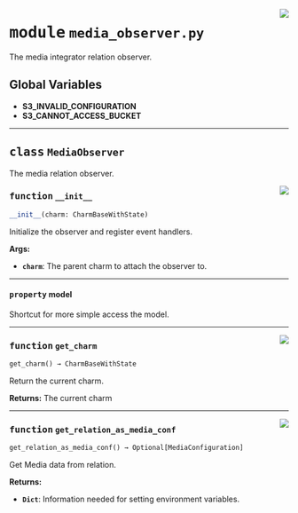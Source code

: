 <!-- markdownlint-disable -->

<a href="../src/media_observer.py#L0"><img align="right" style="float:right;" src="https://img.shields.io/badge/-source-cccccc?style=flat-square"></a>

# <kbd>module</kbd> `media_observer.py`
The media integrator relation observer. 

**Global Variables**
---------------
- **S3_INVALID_CONFIGURATION**
- **S3_CANNOT_ACCESS_BUCKET**


---

## <kbd>class</kbd> `MediaObserver`
The media relation observer. 

<a href="../src/media_observer.py#L33"><img align="right" style="float:right;" src="https://img.shields.io/badge/-source-cccccc?style=flat-square"></a>

### <kbd>function</kbd> `__init__`

```python
__init__(charm: CharmBaseWithState)
```

Initialize the observer and register event handlers. 



**Args:**
 
 - <b>`charm`</b>:  The parent charm to attach the observer to. 


---

#### <kbd>property</kbd> model

Shortcut for more simple access the model. 



---

<a href="../src/media_observer.py#L47"><img align="right" style="float:right;" src="https://img.shields.io/badge/-source-cccccc?style=flat-square"></a>

### <kbd>function</kbd> `get_charm`

```python
get_charm() → CharmBaseWithState
```

Return the current charm. 



**Returns:**
  The current charm 

---

<a href="../src/media_observer.py#L66"><img align="right" style="float:right;" src="https://img.shields.io/badge/-source-cccccc?style=flat-square"></a>

### <kbd>function</kbd> `get_relation_as_media_conf`

```python
get_relation_as_media_conf() → Optional[MediaConfiguration]
```

Get Media data from relation. 



**Returns:**
 
 - <b>`Dict`</b>:  Information needed for setting environment variables. 


